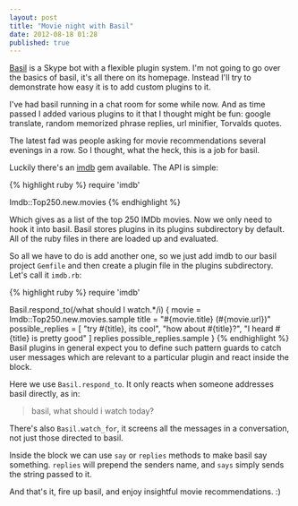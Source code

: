 ```yaml
---
layout: post
title: "Movie night with Basil"
date: 2012-08-18 01:28
published: true
---
```


[Basil](https://github.com/pbrisbin/basil) is a Skype bot with a flexible plugin system.
I'm not going to go over the basics of basil, it's all there on its homepage.
Instead I'll try to demonstrate how easy it is to add custom plugins to it.

<!--more-->

I've had basil running in a chat room for some while now. And as time passed I added various
plugins to it that I thought might be fun: google translate, random memorized phrase replies,
url minifier, Torvalds quotes.

The latest fad was people asking for movie recommendations several evenings in a row.
So I thought, what the heck, this is a job for basil.

Luckily there's an [imdb](https://github.com/ariejan/imdb/) gem available.
The API is simple:

{% highlight ruby %}
require 'imdb'

Imdb::Top250.new.movies
{% endhighlight %}

Which gives as a list of the top 250 IMDb movies. Now we only need to hook it into basil.
Basil stores plugins in its plugins subdirectory by default. All of the ruby files in there
are loaded up and evaluated.

So all we have to do is add another one, so we just add imdb to our basil project `Gemfile` and
then create a plugin file in the plugins subdirectory.
Let's call it `imdb.rb`:

{% highlight ruby %}
require 'imdb'

Basil.respond_to(/what should I watch.*/i) {
  movie = Imdb::Top250.new.movies.sample
  title = "#{movie.title} (#{movie.url})"
  possible_replies = [
    "try #{title}, its cool",
    "how about #{title}?",
    "I heard #{title} is pretty good"
  ]
  replies possible_replies.sample
}
{% endhighlight %}
Basil plugins in general expect you to define such pattern guards to catch
user messages which are relevant to a particular plugin and react inside the block.

Here we use `Basil.respond_to`. It only reacts when someone addresses basil directly, as in:
> basil, what should i watch today?

There's also `Basil.watch_for`, it screens all the messages in a conversation, not just those directed to basil.

Inside the block we can use `say` or `replies` methods to make basil say something.
`replies` will prepend the senders name, and `says` simply sends the string passed to it.

And that's it, fire up basil, and enjoy insightful movie recommendations. :)

